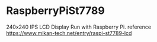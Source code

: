 # RaspberryPiSt7789
240x240 IPS LCD Display Run with Raspberry Pi. reference https://www.mikan-tech.net/entry/raspi-st7789-lcd
